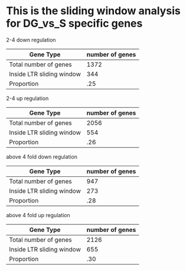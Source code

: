 # This is the sliding window analysis for DG_vs_S specific genes


2-4 down regulation

| Gene Type | number of genes |
| ----- | ----- |
| Total number of genes | 1372 |
| Inside LTR sliding window | 344 |
| Proportion | .25 |

2-4 up regulation

| Gene Type | number of genes |
| ----- | ----- |
| Total number of genes | 2056 |
| Inside LTR sliding window | 554 |
| Proportion | .26 |

above 4 fold down  regulation

| Gene Type | number of genes |
| ----- | ----- |
| Total number of genes | 947 |
| Inside LTR sliding window | 273 |
| Proportion | .28 |

above 4 fold up regulation

| Gene Type | number of genes |
| ----- | ----- |
| Total number of genes | 2126 |
| Inside LTR sliding window | 655 |
| Proportion | .30 | 
